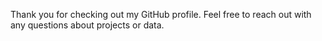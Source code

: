 Thank you for checking out my GitHub profile. Feel free to reach out with any questions about projects or data.
